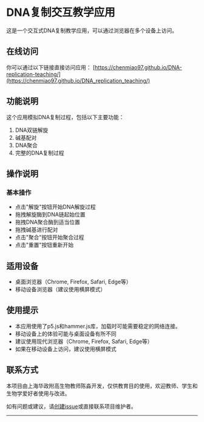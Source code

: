 # DNA复制交互教学应用

这是一个交互式DNA复制教学应用，可以通过浏览器在多个设备上访问。

## 在线访问

你可以通过以下链接直接访问应用：
[https://chenmiao97.github.io/DNA-replication-teaching/](https://chenmiao97.github.io/DNA_replication_teaching/)

## 功能说明

这个应用模拟DNA复制过程，包括以下主要功能：

1. DNA双链解旋
2. 碱基配对
3. DNA聚合
4. 完整的DNA复制过程

## 操作说明

### 基本操作
- 点击"解旋"按钮开始DNA解旋过程
- 拖拽解旋酶到DNA链起始位置
- 拖拽DNA聚合酶到适当位置
- 拖拽碱基进行配对
- 点击"聚合"按钮开始聚合过程
- 点击"重置"按钮重新开始

## 适用设备

- 桌面浏览器（Chrome, Firefox, Safari, Edge等）
- 移动设备浏览器（建议使用横屏模式）

## 使用提示

- 本应用使用了p5.js和hammer.js库，加载时可能需要稳定的网络连接。
- 移动设备上的体验可能与桌面设备有所不同
- 建议使用现代浏览器（Chrome, Firefox, Safari, Edge等）
- 如果在移动设备上访问，建议使用横屏模式 

## 联系方式
本项目由上海华政附高生物教师陈淼开发，仅供教育目的使用，欢迎教师、学生和生物学爱好者使用与改进。

如有问题或建议，请[创建issue](https://github.com/chenmiao97/DNA_replication_teaching/issues)或直接联系项目维护者。

---
